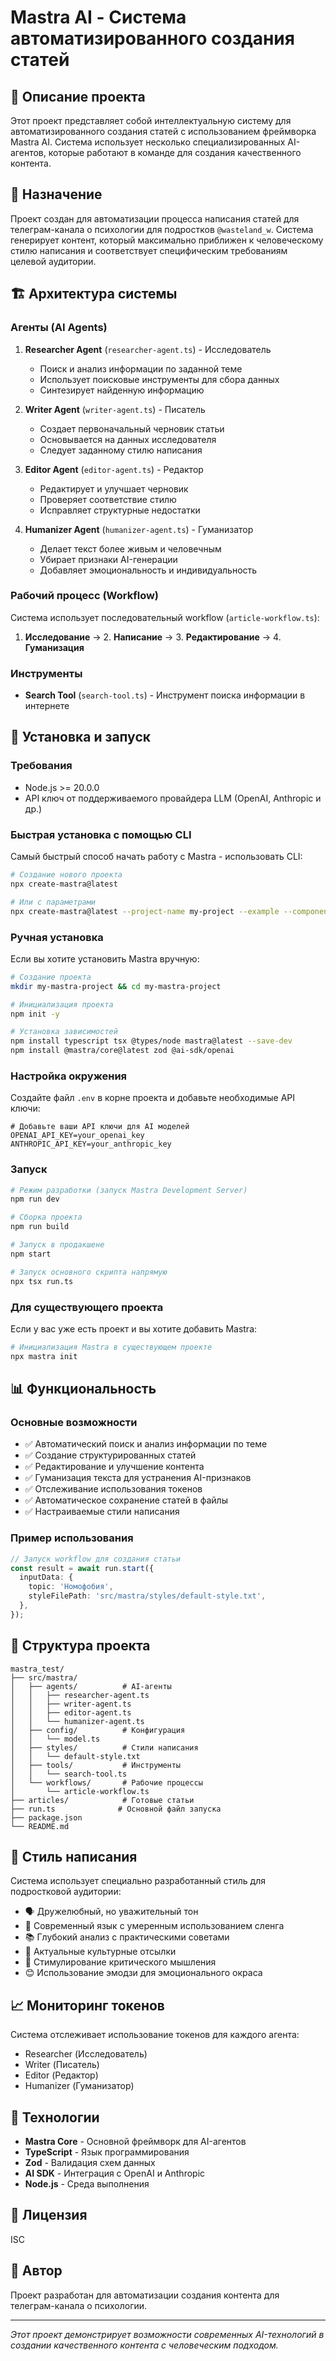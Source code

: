 # Mastra AI - Система автоматизированного создания статей

## 📝 Описание проекта

Этот проект представляет собой интеллектуальную систему для автоматизированного создания статей с использованием фреймворка Mastra AI. Система использует несколько специализированных AI-агентов, которые работают в команде для создания качественного контента.

## 🎯 Назначение

Проект создан для автоматизации процесса написания статей для телеграм-канала о психологии для подростков `@wasteland_w`. Система генерирует контент, который максимально приближен к человеческому стилю написания и соответствует специфическим требованиям целевой аудитории.

## 🏗️ Архитектура системы

### Агенты (AI Agents)

1. **Researcher Agent** (`researcher-agent.ts`) - Исследователь
   - Поиск и анализ информации по заданной теме
   - Использует поисковые инструменты для сбора данных
   - Синтезирует найденную информацию

2. **Writer Agent** (`writer-agent.ts`) - Писатель
   - Создает первоначальный черновик статьи
   - Основывается на данных исследователя
   - Следует заданному стилю написания

3. **Editor Agent** (`editor-agent.ts`) - Редактор
   - Редактирует и улучшает черновик
   - Проверяет соответствие стилю
   - Исправляет структурные недостатки

4. **Humanizer Agent** (`humanizer-agent.ts`) - Гуманизатор
   - Делает текст более живым и человечным
   - Убирает признаки AI-генерации
   - Добавляет эмоциональность и индивидуальность

### Рабочий процесс (Workflow)

Система использует последовательный workflow (`article-workflow.ts`):
1. **Исследование** → 2. **Написание** → 3. **Редактирование** → 4. **Гуманизация**

### Инструменты

- **Search Tool** (`search-tool.ts`) - Инструмент поиска информации в интернете

## 🚀 Установка и запуск

### Требования

- Node.js >= 20.0.0
- API ключ от поддерживаемого провайдера LLM (OpenAI, Anthropic и др.)

### Быстрая установка с помощью CLI

Самый быстрый способ начать работу с Mastra - использовать CLI:

```bash
# Создание нового проекта
npx create-mastra@latest

# Или с параметрами
npx create-mastra@latest --project-name my-project --example --components tools,agents,workflows --llm openai
```

### Ручная установка

Если вы хотите установить Mastra вручную:

```bash
# Создание проекта
mkdir my-mastra-project && cd my-mastra-project

# Инициализация проекта
npm init -y

# Установка зависимостей
npm install typescript tsx @types/node mastra@latest --save-dev
npm install @mastra/core@latest zod @ai-sdk/openai
```

### Настройка окружения

Создайте файл `.env` в корне проекта и добавьте необходимые API ключи:

```env
# Добавьте ваши API ключи для AI моделей
OPENAI_API_KEY=your_openai_key
ANTHROPIC_API_KEY=your_anthropic_key
```

### Запуск

```bash
# Режим разработки (запуск Mastra Development Server)
npm run dev

# Сборка проекта
npm run build

# Запуск в продакшене
npm start

# Запуск основного скрипта напрямую
npx tsx run.ts
```

### Для существующего проекта

Если у вас уже есть проект и вы хотите добавить Mastra:

```bash
# Инициализация Mastra в существующем проекте
npx mastra init
```

## 📊 Функциональность

### Основные возможности

- ✅ Автоматический поиск и анализ информации по теме
- ✅ Создание структурированных статей
- ✅ Редактирование и улучшение контента
- ✅ Гуманизация текста для устранения AI-признаков
- ✅ Отслеживание использования токенов
- ✅ Автоматическое сохранение статей в файлы
- ✅ Настраиваемые стили написания

### Пример использования

```typescript
// Запуск workflow для создания статьи
const result = await run.start({
  inputData: {
    topic: 'Номофобия',
    styleFilePath: 'src/mastra/styles/default-style.txt',
  },
});
```

## 📁 Структура проекта

```
mastra_test/
├── src/mastra/
│   ├── agents/          # AI-агенты
│   │   ├── researcher-agent.ts
│   │   ├── writer-agent.ts
│   │   ├── editor-agent.ts
│   │   └── humanizer-agent.ts
│   ├── config/          # Конфигурация
│   │   └── model.ts
│   ├── styles/          # Стили написания
│   │   └── default-style.txt
│   ├── tools/           # Инструменты
│   │   └── search-tool.ts
│   └── workflows/       # Рабочие процессы
│       └── article-workflow.ts
├── articles/            # Готовые статьи
├── run.ts              # Основной файл запуска
├── package.json
└── README.md
```

## 🎨 Стиль написания

Система использует специально разработанный стиль для подростковой аудитории:

- 🗣️ Дружелюбный, но уважительный тон
- 🧠 Современный язык с умеренным использованием сленга
- 📚 Глубокий анализ с практическими советами
- 🎯 Актуальные культурные отсылки
- 💭 Стимулирование критического мышления
- 😊 Использование эмодзи для эмоционального окраса

## 📈 Мониторинг токенов

Система отслеживает использование токенов для каждого агента:
- Researcher (Исследователь)
- Writer (Писатель)
- Editor (Редактор)
- Humanizer (Гуманизатор)

## 🔧 Технологии

- **Mastra Core** - Основной фреймворк для AI-агентов
- **TypeScript** - Язык программирования
- **Zod** - Валидация схем данных
- **AI SDK** - Интеграция с OpenAI и Anthropic
- **Node.js** - Среда выполнения

## 📝 Лицензия

ISC

## 👥 Автор

Проект разработан для автоматизации создания контента для телеграм-канала о психологии.

---

*Этот проект демонстрирует возможности современных AI-технологий в создании качественного контента с человеческим подходом.*
